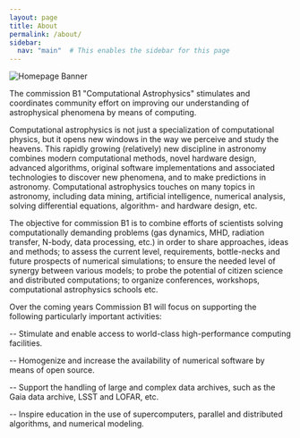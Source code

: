 ```yaml
---
layout: page
title: About
permalink: /about/
sidebar:
  nav: "main"  # This enables the sidebar for this page
---
```


![Homepage Banner](/assets/images/plasma-1.jpg)

The commission B1 "Computational Astrophysics" stimulates and coordinates community effort on improving our understanding of astrophysical phenomena by means of computing.

Computational astrophysics is not just a specialization of computational physics, but it opens new windows in the way we perceive and study the heavens. This rapidly growing (relatively) new discipline in astronomy combines modern computational methods, novel hardware design, advanced algorithms, original software implementations and associated technologies to discover new phenomena, and to make predictions in astronomy. Computational astrophysics touches on many topics in astronomy, including data mining, artificial intelligence, numerical analysis, solving differential equations, algorithm- and hardware design, etc.

The objective for commission B1 is to combine efforts of scientists solving computationally demanding problems (gas dynamics, MHD, radiation transfer, N-body, data processing, etc.) in order to share approaches, ideas and methods; to assess the current level, requirements, bottle-necks and future prospects of numerical simulations; to ensure the needed level of synergy between various models; to probe the potential of citizen science and distributed computations; to organize conferences, workshops, computational astrophysics schools etc.

Over the coming years Commission B1 will focus on supporting the following particularly important activities:

-- Stimulate and enable access to world-class high-performance computing facilities.

-- Homogenize and increase the availability of numerical software by means of open source.

-- Support the handling of large and complex data archives, such as the Gaia data archive, LSST and LOFAR, etc.

-- Inspire education in the use of supercomputers, parallel and distributed algorithms, and numerical modeling.
